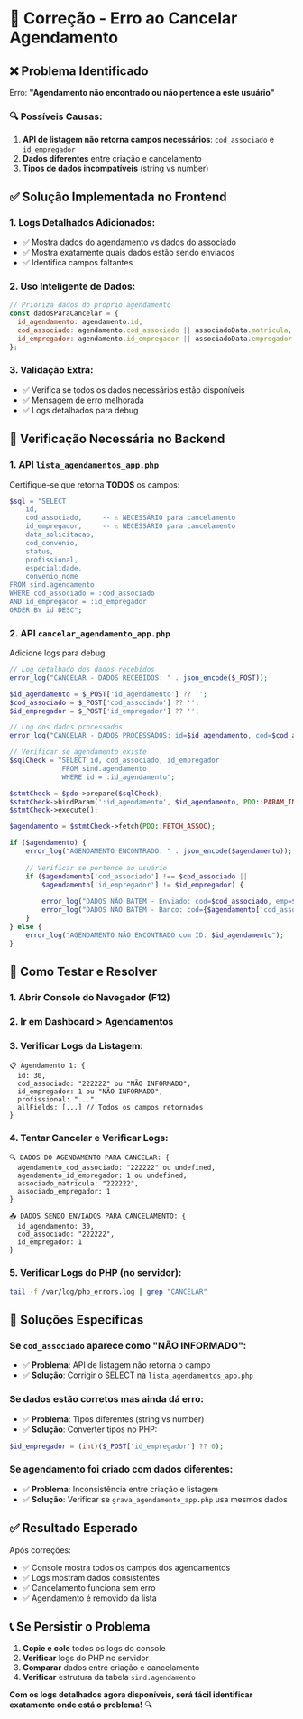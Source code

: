 # 🔧 Correção - Erro ao Cancelar Agendamento

## ❌ **Problema Identificado**

Erro: **"Agendamento não encontrado ou não pertence a este usuário"**

### 🔍 **Possíveis Causas:**

1. **API de listagem não retorna campos necessários**: `cod_associado` e `id_empregador`
2. **Dados diferentes** entre criação e cancelamento
3. **Tipos de dados incompatíveis** (string vs number)

## ✅ **Solução Implementada no Frontend**

### **1. Logs Detalhados Adicionados:**
- ✅ Mostra dados do agendamento vs dados do associado
- ✅ Mostra exatamente quais dados estão sendo enviados
- ✅ Identifica campos faltantes

### **2. Uso Inteligente de Dados:**
```javascript
// Prioriza dados do próprio agendamento
const dadosParaCancelar = {
  id_agendamento: agendamento.id,
  cod_associado: agendamento.cod_associado || associadoData.matricula,
  id_empregador: agendamento.id_empregador || associadoData.empregador
};
```

### **3. Validação Extra:**
- ✅ Verifica se todos os dados necessários estão disponíveis
- ✅ Mensagem de erro melhorada
- ✅ Logs detalhados para debug

## 🔧 **Verificação Necessária no Backend**

### **1. API `lista_agendamentos_app.php`**

Certifique-se que retorna **TODOS** os campos:

```php
$sql = "SELECT 
    id, 
    cod_associado,     -- ⚠️ NECESSÁRIO para cancelamento
    id_empregador,     -- ⚠️ NECESSÁRIO para cancelamento
    data_solicitacao, 
    cod_convenio, 
    status,
    profissional,
    especialidade,
    convenio_nome
FROM sind.agendamento 
WHERE cod_associado = :cod_associado 
AND id_empregador = :id_empregador
ORDER BY id DESC";
```

### **2. API `cancelar_agendamento_app.php`**

Adicione logs para debug:

```php
// Log detalhado dos dados recebidos
error_log("CANCELAR - DADOS RECEBIDOS: " . json_encode($_POST));

$id_agendamento = $_POST['id_agendamento'] ?? '';
$cod_associado = $_POST['cod_associado'] ?? '';
$id_empregador = $_POST['id_empregador'] ?? '';

// Log dos dados processados
error_log("CANCELAR - DADOS PROCESSADOS: id=$id_agendamento, cod=$cod_associado, emp=$id_empregador");

// Verificar se agendamento existe
$sqlCheck = "SELECT id, cod_associado, id_empregador 
             FROM sind.agendamento 
             WHERE id = :id_agendamento";

$stmtCheck = $pdo->prepare($sqlCheck);
$stmtCheck->bindParam(':id_agendamento', $id_agendamento, PDO::PARAM_INT);
$stmtCheck->execute();

$agendamento = $stmtCheck->fetch(PDO::FETCH_ASSOC);

if ($agendamento) {
    error_log("AGENDAMENTO ENCONTRADO: " . json_encode($agendamento));
    
    // Verificar se pertence ao usuário
    if ($agendamento['cod_associado'] !== $cod_associado || 
        $agendamento['id_empregador'] != $id_empregador) {
        
        error_log("DADOS NÃO BATEM - Enviado: cod=$cod_associado, emp=$id_empregador");
        error_log("DADOS NÃO BATEM - Banco: cod={$agendamento['cod_associado']}, emp={$agendamento['id_empregador']}");
    }
} else {
    error_log("AGENDAMENTO NÃO ENCONTRADO com ID: $id_agendamento");
}
```

## 🧪 **Como Testar e Resolver**

### **1. Abrir Console do Navegador** (F12)

### **2. Ir em Dashboard > Agendamentos**

### **3. Verificar Logs da Listagem:**
```
📋 Agendamento 1: {
  id: 30,
  cod_associado: "222222" ou "NÃO INFORMADO",
  id_empregador: 1 ou "NÃO INFORMADO",
  profissional: "...",
  allFields: [...] // Todos os campos retornados
}
```

### **4. Tentar Cancelar e Verificar Logs:**
```
🔍 DADOS DO AGENDAMENTO PARA CANCELAR: {
  agendamento_cod_associado: "222222" ou undefined,
  agendamento_id_empregador: 1 ou undefined,
  associado_matricula: "222222",
  associado_empregador: 1
}

📤 DADOS SENDO ENVIADOS PARA CANCELAMENTO: {
  id_agendamento: 30,
  cod_associado: "222222",
  id_empregador: 1
}
```

### **5. Verificar Logs do PHP** (no servidor):
```bash
tail -f /var/log/php_errors.log | grep "CANCELAR"
```

## 🎯 **Soluções Específicas**

### **Se `cod_associado` aparece como "NÃO INFORMADO":**
- ✅ **Problema**: API de listagem não retorna o campo
- ✅ **Solução**: Corrigir o SELECT na `lista_agendamentos_app.php`

### **Se dados estão corretos mas ainda dá erro:**
- ✅ **Problema**: Tipos diferentes (string vs number)
- ✅ **Solução**: Converter tipos no PHP:
```php
$id_empregador = (int)($_POST['id_empregador'] ?? 0);
```

### **Se agendamento foi criado com dados diferentes:**
- ✅ **Problema**: Inconsistência entre criação e listagem
- ✅ **Solução**: Verificar se `grava_agendamento_app.php` usa mesmos dados

## ✅ **Resultado Esperado**

Após correções:
- ✅ Console mostra todos os campos dos agendamentos
- ✅ Logs mostram dados consistentes
- ✅ Cancelamento funciona sem erro
- ✅ Agendamento é removido da lista

## 📞 **Se Persistir o Problema**

1. **Copie e cole** todos os logs do console
2. **Verificar** logs do PHP no servidor
3. **Comparar** dados entre criação e cancelamento
4. **Verificar** estrutura da tabela `sind.agendamento`

**Com os logs detalhados agora disponíveis, será fácil identificar exatamente onde está o problema!** 🔍 